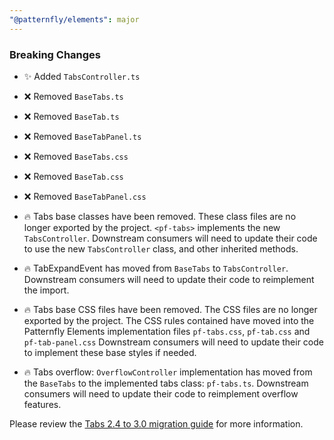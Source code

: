 ```yaml
---
"@patternfly/elements": major
---
```


### Breaking Changes

- ✨ Added `TabsController.ts`
- ❌ Removed `BaseTabs.ts`
- ❌ Removed `BaseTab.ts`
- ❌ Removed `BaseTabPanel.ts`
- ❌ Removed `BaseTabs.css`
- ❌ Removed `BaseTab.css`
- ❌ Removed `BaseTabPanel.css`

- 🔥 Tabs base classes have been removed.  These class files are no longer exported
by the project. `<pf-tabs>` implements the new `TabsController`. Downstream
consumers will need to update their code to use the new `TabsController` class, and 
other inherited methods.
- 🔥 TabExpandEvent has moved from `BaseTabs` to `TabsController`.  Downstream
consumers will need to update their code to reimplement the import.
- 🔥 Tabs base CSS files have been removed. The CSS files are no longer exported by
the project. The CSS rules contained have moved into the Patternfly Elements
implementation files `pf-tabs.css`, `pf-tab.css` and `pf-tab-panel.css` Downstream
consumers will need to update their code to implement these base styles if needed.
- 🔥 Tabs overflow: `OverflowController` implementation has moved from the `BaseTabs` 
to the implemented tabs class: `pf-tabs.ts`. Downstream consumers will need to update 
their code to reimplement overflow features.  

Please review the [Tabs 2.4 to 3.0 migration guide](https://patternflyelements.org/migration/3.0/tabs) for more 
information.


